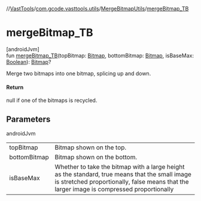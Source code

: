//[VastTools](../../../index.md)/[com.gcode.vasttools.utils](../index.md)/[MergeBitmapUtils](index.md)/[mergeBitmap_TB](merge-bitmap_-t-b.md)

# mergeBitmap_TB

[androidJvm]\
fun [mergeBitmap_TB](merge-bitmap_-t-b.md)(topBitmap: [Bitmap](https://developer.android.com/reference/kotlin/android/graphics/Bitmap.html), bottomBitmap: [Bitmap](https://developer.android.com/reference/kotlin/android/graphics/Bitmap.html), isBaseMax: [Boolean](https://kotlinlang.org/api/latest/jvm/stdlib/kotlin/-boolean/index.html)): [Bitmap](https://developer.android.com/reference/kotlin/android/graphics/Bitmap.html)?

Merge two bitmaps into one bitmap, splicing up and down.

#### Return

null if one of the bitmaps is recycled.

## Parameters

androidJvm

| | |
|---|---|
| topBitmap | Bitmap shown on the top. |
| bottomBitmap | Bitmap shown on the bottom. |
| isBaseMax | Whether to take the bitmap with a large height as the standard,     true means that the small image is stretched proportionally,     false means that the larger image is compressed proportionally |
